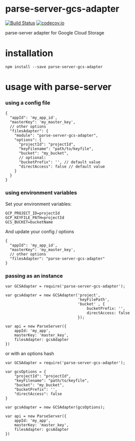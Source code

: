 # parse-server-gcs-adapter
[![Build
Status](https://travis-ci.org/parse-server-modules/parse-server-gcs-adapter.svg?branch=master)](https://travis-ci.org/parse-server-modules/parse-server-gcs-adapter)
[![codecov.io](https://codecov.io/github/parse-server-modules/parse-server-gcs-adapter/coverage.svg?branch=master)](https://codecov.io/github/parse-server-modules/parse-server-gcs-adapter?branch=master)

parse-server adapter for Google Cloud Storage

# installation

`npm install --save parse-server-gcs-adapter`

# usage with parse-server

### using a config file

```
{
  "appId": 'my_app_id',
  "masterKey": 'my_master_key',
  // other options
  "filesAdapter": {
    "module": "parse-server-gcs-adapter",
    "options": {
      "projectId": "projectId",
      "keyFilename": "path/to/keyfile",
      "bucket": "my_bucket",
      // optional:
      "bucketPrefix": '', // default value
      "directAccess": false // default value
    } 
  }
}
```

### using environment variables

Set your environment variables:

```
GCP_PROJECT_ID=projectId
GCP_KEYFILE_PATH=projectId
GCS_BUCKET=bucketName
```

And update your config / options

```
{
  "appId": 'my_app_id',
  "masterKey": 'my_master_key',
  // other options
  "filesAdapter": "parse-server-gcs-adapter"
}
```


### passing as an instance

```
var GCSAdapter = require('parse-server-gcs-adapter');

var gcsAdapter = new GCSAdapter('project', 
								'keyFilePath', 
								'bucket' , {
									bucketPrefix: '',
									directAccess: false
								});

var api = new ParseServer({
	appId: 'my_app',
	masterKey: 'master_key',
	filesAdapter: gcsAdapter
})
```

or with an options hash

```
var GCSAdapter = require('parse-server-gcs-adapter');

var gcsOptions = {
	"projectId": "projectId",
    "keyFilename": "path/to/keyfile",
    "bucket": "my_bucket",
    "bucketPrefix": '',
	"directAccess": false
}

var gcsAdapter = new GCSAdapter(gcsOptions);

var api = new ParseServer({
	appId: 'my_app',
	masterKey: 'master_key',
	filesAdapter: gcsAdapter
})
```


